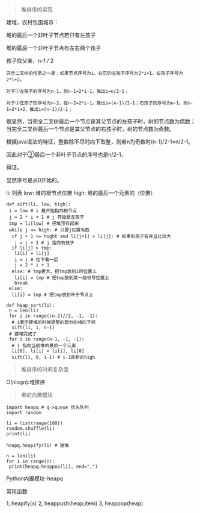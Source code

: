 > 堆排序的实现

建堆，农村包围城市：

堆的最后一个非叶子节点若只有左孩子

堆的最后一个非叶子节点有左右两个孩子

孩子找父亲，n-1 / 2

`完全二叉树的性质之一是：如果节点序号为i，在它的左孩子序号为2*i+1，右孩子序号为2*i+2。`


`对于①左孩子的序号为n-1，则n-1=2*i-1，推出i=n/2-1；`

`对于②左孩子的序号为n-2，在n-2=2*i-1，推出i=(n-1)/2-1；右孩子的序号为n-1，则n-1=2*i+2，推出i=(n-1)/2-1；`

很显然，当完全二叉树最后一个节点是其父节点的左孩子时，树的节点数为偶数；
当完全二叉树最后一个节点是其父节点的右孩子时，树的节点数为奇数。

根据java语法的特征，整数除不尽时向下取整，则若n为奇数时(n-1)/2-1=n/2-1。

因此对于②最后一个非叶子节点的序号也是n/2-1。

得证。

显然序号是从0开始的。

li: 列表
low: 堆的根节点位置
high: 堆的最后一个元素的（位置）

```
def sift(li, low, high):
 i = low # i 最开始指向根节点
 j = 2 * i + 1 # j 开始是左孩子
 tmp = li[low] # 把堆顶存起来
 while j <= high: # 只要j位置有数
  if j + 1 <= hight and li[j+1] > li[j]: # 如果右孩子有并且比较大
   j = j + 1 # j 指向右孩子
  if li[j] > tmp:
   li[i] = li[j]
   i = j # 往下看一层
   j = 2 * i + 1
  else: # tmp更大，把tmp放到i的位置上
   li[i] = tmp # 把tmp放到某一级领导位置上
   break
 else:
  li[i] = tmp # 把tmp放到叶子节点上

def heap_sort(li):
 n = len(li)
 for i in range((n-2)//2, -1, -1):
  # i表示建堆的时候调整的部分的根的下标
  sift(li, i, n-1)
 # 建堆完成了
 for i in range(n-1, -1, -1):
  # i 指向当前堆的最后一个元素
  li[0], li[i] = li[i], li[0]
  sift(li, 0, i-1) # i-1是新的high
```

> 堆排序的时间复杂度

O(nlogn):堆排序

> 堆的内置模块

```
import heapq # q->queue 优先队列
import random

li = list(range(100))
random.shuffle(li)
print(li)

heapq.heapify(li) # 建堆

n = len(li)
for i in range(n):
 print(heapq.heappop(li), end=",")
```

Python内置模块-heapq

常用函数

1, heapify(x)
2, heappush(heap,item)
3, heappop(heap)




